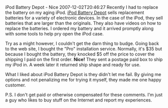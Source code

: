 iPod Battery Depot - Nice
2007-12-02T20:46:27
Recently I had to replace the battery on my aging iPod. [iPod Battery Depot](http://www.ipodbatterydepot.com) sells replacement batteries for a variety of electronic devices. In the case of the iPod, they sell batteries that are larger than the originals. They also have videos on how to replace the batteries. I ordered my battery and it arrived promptly along with some tools to help pry open the iPod case.

Try as a might however, I couldn't get the darn thing to budge. Going back to the web site, I bought the "Pro" installation service. Normally, it's $35 but because I bought the battery, they knocked $5 off the price to cover the shipping I paid on the first order. **Nice!** They sent a postage paid box to ship my iPod in. A week later it returned ship shape and ready for use.

What I liked about iPod Battery Depot is they didn't let me fail. By giving me options and not penalizing me for trying it myself, they made me one happy customer.

P.S. I don't get paid or otherwise compensated for these comments. I'm just a guy who likes to buy stuff on the Internet and report my experiences.
